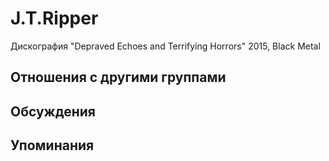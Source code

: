 # J.T.Ripper

Дискография
"Depraved Echoes and Terrifying Horrors" 2015, Black Metal

## Отношения с другими группами


## Обсуждения


## Упоминания

